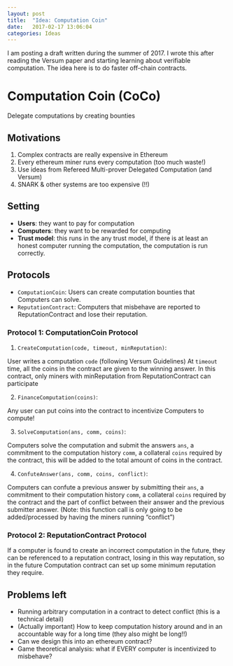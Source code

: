 ```yaml
---
layout: post
title:  "Idea: Computation Coin"
date:   2017-02-17 13:06:04
categories: Ideas
---
```


I am posting a draft written during the summer of 2017. I wrote this after reading the Versum paper and starting learning about verifiable computation. The idea here is to do faster off-chain contracts.

# Computation Coin (CoCo)

Delegate computations by creating bounties

## Motivations
1. Complex contracts are really expensive in Ethereum
2. Every ethereum miner runs every computation (too much waste!)
3. Use ideas from Refereed Multi-prover Delegated Computation (and Versum)
4. SNARK & other systems are too expensive (!!)

## Setting

- **Users**: they want to pay for computation
- **Computers**: they want to be rewarded for computing
- **Trust model**: this runs in the any trust model, if there is at least an honest computer running the computation, the computation is run correctly.

## Protocols
- `ComputationCoin`: Users can create computation bounties that Computers can solve.
- `ReputationContract`: Computers that misbehave are reported to ReputationContract and lose their reputation.

### Protocol 1: ComputationCoin Protocol

1. `CreateComputation(code, timeout, minReputation)`:

  User writes a computation `code` (following Versum Guidelines)
At `timeout` time, all the coins in the contract are given to the winning answer.
In this contract, only miners with minReputation from ReputationContract can participate

2. `FinanceComputation(coins)`:

  Any user can put coins into the contract to incentivize Computers to compute!

3. `SolveComputation(ans, comm, coins)`:

  Computers solve the computation and submit the answers `ans`, a commitment to the computation history `comm`, a collateral `coins` required by the contract, this will be added to the total amount of coins in the contract.

4. `ConfuteAnswer(ans, comm, coins, conflict)`:

  Computers can confute a previous answer by submitting their `ans`, a commitment to their computation history `comm`, a collateral `coins` required by the contract and the part of conflict between their answer and the previous submitter answer. (Note: this function call is only going to be added/processed by having the miners running “conflict”)

### Protocol 2: ReputationContract Protocol

If a computer is found to create an incorrect computation in the future, they can be referenced to a reputation contract, losing in this way reputation, so in the future Computation contract can set up some minimum reputation they require.

## Problems left

- Running arbitrary computation in a contract to detect conflict (this is a technical detail)
- (Actually important) How to keep computation history around and in an accountable way for a long time (they also might be long!!)
- Can we design this into an ethereum contract?
- Game theoretical analysis: what if EVERY computer is incentivized to misbehave?